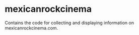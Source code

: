 # mexicanrockcinema
Contains the code for collecting and displaying information on mexicanrockcinema.com.
